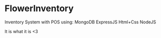 # FlowerInventory
Inventory System with POS using:
MongoDB
ExpressJS
Html+Css
NodeJS

It is what it is <3
